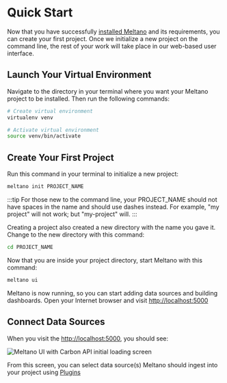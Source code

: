 # Quick Start

Now that you have successfully [installed Meltano]('/docs/installation.html) and its requirements, you can create your first project. Once we initialize a new project on the command line, the rest of your work will take place in our web-based user interface.

## Launch Your Virtual Environment

Navigate to the directory in your terminal where you want your Meltano project to be installed. Then run the following commands:

```bash
# Create virtual environment
virtualenv venv

# Activate virtual environment
source venv/bin/activate
```

## Create Your First Project

Run this command in your terminal to initialize a new project:

```bash
meltano init PROJECT_NAME
```

:::tip
For those new to the command line, your PROJECT_NAME should not have spaces in the name and should use dashes instead. For example, "my project" will not work; but "my-project" will.
:::

Creating a project also created a new directory with the name you gave it. Change to the new directory with this command:

```bash
cd PROJECT_NAME
```

Now that you are inside your project directory, start Meltano with this command:

```bash
meltano ui
```

Meltano is now running, so you can start adding data sources and building dashboards. Open your Internet browser and visit  [http://localhost:5000](http://localhost:5000)



## Connect Data Sources

When you visit the [http://localhost:5000](http://localhost:5000), you should see:

![Meltano UI with Carbon API initial loading screen](/screenshots/meltano-ui-carbon-tutorial-output.png)

From this screen, you can select data source(s) Meltano should ingest into your project using [Plugins](/docs/plugins.html)